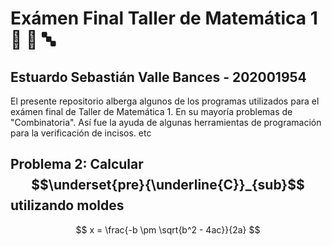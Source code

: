 # Exámen Final Taller de Matemática 1 🥇 🔢 🔤
## Estuardo Sebastián Valle Bances - 202001954 
El presente repositorio alberga algunos de los programas utilizados para el exámen final de Taller de Matemática 1. En su mayoría problemas de "Combinatoria". Así fue la ayuda de algunas herramientas de programación para la verificación de incisos. etc

## Problema 2: Calcular $$\underset{pre}{\underline{C}}_{sub}$$ utilizando moldes

$$
x = \frac{-b \pm \sqrt{b^2 - 4ac}}{2a}
$$
